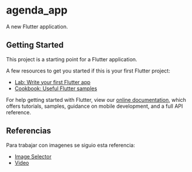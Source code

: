 # agenda_app

A new Flutter application.

## Getting Started

This project is a starting point for a Flutter application.

A few resources to get you started if this is your first Flutter project:

- [Lab: Write your first Flutter app](https://flutter.dev/docs/get-started/codelab)
- [Cookbook: Useful Flutter samples](https://flutter.dev/docs/cookbook)

For help getting started with Flutter, view our
[online documentation](https://flutter.dev/docs), which offers tutorials,
samples, guidance on mobile development, and a full API reference.

## Referencias
Para trabajar con imagenes se siguio esta referencia:

- [Image Selector](https://github.com/fireship-io/199-flutter-firebase-storage-uploads/blob/master/lib/main.dart)
- [Video](https://fireship.io/lessons/flutter-file-uploads-cloud-storage/)


